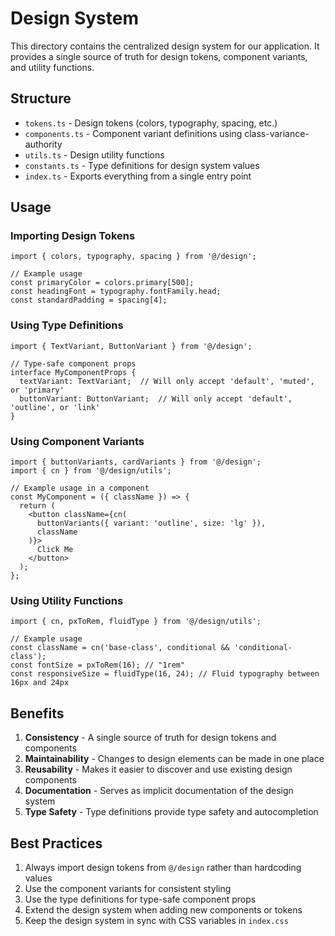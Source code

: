 # Design System

This directory contains the centralized design system for our application. It provides a single source of truth for design tokens, component variants, and utility functions.

## Structure

- `tokens.ts` - Design tokens (colors, typography, spacing, etc.)
- `components.ts` - Component variant definitions using class-variance-authority
- `utils.ts` - Design utility functions
- `constants.ts` - Type definitions for design system values
- `index.ts` - Exports everything from a single entry point

## Usage

### Importing Design Tokens

```tsx
import { colors, typography, spacing } from '@/design';

// Example usage
const primaryColor = colors.primary[500];
const headingFont = typography.fontFamily.head;
const standardPadding = spacing[4];
```

### Using Type Definitions

```tsx
import { TextVariant, ButtonVariant } from '@/design';

// Type-safe component props
interface MyComponentProps {
  textVariant: TextVariant;  // Will only accept 'default', 'muted', or 'primary'
  buttonVariant: ButtonVariant;  // Will only accept 'default', 'outline', or 'link'
}
```

### Using Component Variants

```tsx
import { buttonVariants, cardVariants } from '@/design';
import { cn } from '@/design/utils';

// Example usage in a component
const MyComponent = ({ className }) => {
  return (
    <button className={cn(
      buttonVariants({ variant: 'outline', size: 'lg' }),
      className
    )}>
      Click Me
    </button>
  );
};
```

### Using Utility Functions

```tsx
import { cn, pxToRem, fluidType } from '@/design/utils';

// Example usage
const className = cn('base-class', conditional && 'conditional-class');
const fontSize = pxToRem(16); // "1rem"
const responsiveSize = fluidType(16, 24); // Fluid typography between 16px and 24px
```

## Benefits

1. **Consistency** - A single source of truth for design tokens and components
2. **Maintainability** - Changes to design elements can be made in one place
3. **Reusability** - Makes it easier to discover and use existing design components
4. **Documentation** - Serves as implicit documentation of the design system
5. **Type Safety** - Type definitions provide type safety and autocompletion

## Best Practices

1. Always import design tokens from `@/design` rather than hardcoding values
2. Use the component variants for consistent styling
3. Use the type definitions for type-safe component props
4. Extend the design system when adding new components or tokens
5. Keep the design system in sync with CSS variables in `index.css` 
